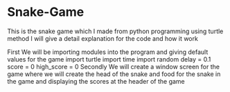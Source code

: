 # Snake-Game
This is the snake game which I made from python programming using turtle method 
I will give a detail explanation for the code and how it work 



First We will be importing modules into the program and giving default values for the game
         import turtle
         import time
         import random
              delay = 0.1
               score = 0
               high_score = 0
Secondly We will create a window screen for the game where we will create the head of the snake and food for the snake in the game and displaying the scores at the header of the 
game

